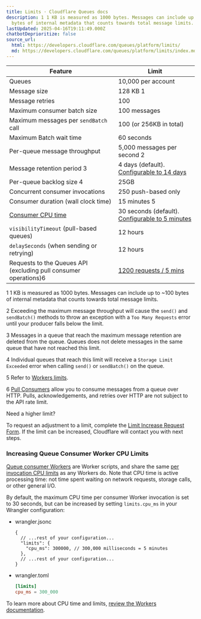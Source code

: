 ```yaml
---
title: Limits · Cloudflare Queues docs
description: 1 1 KB is measured as 1000 bytes. Messages can include up to ~100
  bytes of internal metadata that counts towards total message limits.
lastUpdated: 2025-04-16T19:11:49.000Z
chatbotDeprioritize: false
source_url:
  html: https://developers.cloudflare.com/queues/platform/limits/
  md: https://developers.cloudflare.com/queues/platform/limits/index.md
---
```


| Feature | Limit |
| - | - |
| Queues | 10,000 per account |
| Message size | 128 KB 1 |
| Message retries | 100 |
| Maximum consumer batch size | 100 messages |
| Maximum messages per `sendBatch` call | 100 (or 256KB in total) |
| Maximum Batch wait time | 60 seconds |
| Per-queue message throughput | 5,000 messages per second 2 |
| Message retention period 3 | 4 days (default). [Configurable to 14 days](https://developers.cloudflare.com/queues/configuration/configure-queues/#queue-configuration) |
| Per-queue backlog size 4 | 25GB |
| Concurrent consumer invocations | 250 push-based only |
| Consumer duration (wall clock time) | 15 minutes 5 |
| [Consumer CPU time](https://developers.cloudflare.com/workers/platform/limits/#cpu-time) | 30 seconds (default). [Configurable to 5 minutes](https://developers.cloudflare.com/queues/platform/limits/#increasing-queue-consumer-worker-cpu-limits) |
| `visibilityTimeout` (pull-based queues) | 12 hours |
| `delaySeconds` (when sending or retrying) | 12 hours |
| Requests to the Queues API (excluding pull consumer operations)6 | [1200 requests / 5 mins](https://developers.cloudflare.com/fundamentals/api/reference/limits/) |

1 1 KB is measured as 1000 bytes. Messages can include up to \~100 bytes of internal metadata that counts towards total message limits.

2 Exceeding the maximum message throughput will cause the `send()` and `sendBatch()` methods to throw an exception with a `Too Many Requests` error until your producer falls below the limit.

3 Messages in a queue that reach the maximum message retention are deleted from the queue. Queues does not delete messages in the same queue that have not reached this limit.

4 Individual queues that reach this limit will receive a `Storage Limit Exceeded` error when calling `send()` or `sendBatch()` on the queue.

5 Refer to [Workers limits](https://developers.cloudflare.com/workers/platform/limits/#cpu-time).

6 [Pull Consumers](https://developers.cloudflare.com/queues/configuration/pull-consumers) allow you to consume messages from a queue over HTTP. Pulls, acknowledgements, and retries over HTTP are not subject to the API rate limit.

Need a higher limit?

To request an adjustment to a limit, complete the [Limit Increase Request Form](https://forms.gle/ukpeZVLWLnKeixDu7). If the limit can be increased, Cloudflare will contact you with next steps.

### Increasing Queue Consumer Worker CPU Limits

[Queue consumer Workers](https://developers.cloudflare.com/queues/reference/how-queues-works/#consumers) are Worker scripts, and share the same [per invocation CPU limits](https://developers.cloudflare.com/workers/platform/limits/#worker-limits) as any Workers do. Note that CPU time is active processing time: not time spent waiting on network requests, storage calls, or other general I/O.

By default, the maximum CPU time per consumer Worker invocation is set to 30 seconds, but can be increased by setting `limits.cpu_ms` in your Wrangler configuration:

* wrangler.jsonc

  ```jsonc
  {
    // ...rest of your configuration...
    "limits": {
      "cpu_ms": 300000, // 300,000 milliseconds = 5 minutes
    },
    // ...rest of your configuration...
  }
  ```

* wrangler.toml

  ```toml
  [limits]
  cpu_ms = 300_000
  ```

To learn more about CPU time and limits, [review the Workers documentation](https://developers.cloudflare.com/workers/platform/limits/#cpu-time).
